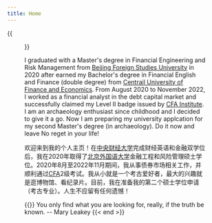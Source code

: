 ```yaml
---
title: Home
---
```


{{<figure src="https://hellenshengfy.github.io/Cover pic.jpg" title="At the Archaeological Park of Pompeii (庞贝古城) in 2018 " width="450">}}

I graduated with a Master's degree in Financial Engineering and Risk Management from [Beijing Foreign Studies University](http://en.bfsu.edu.cn/) in 2020 after earned my Bachelor's degree in Financial English and Finance (double degree) from [Centrail University of Finance and Economics](http://en.cufe.edu.cn/). From August 2020 to November 2022, I worked as a financial analyst in the debt capital market and successfully claimed my Level II badge issued by [CFA Institute](https://www.cfainstitute.org/). I am an archaeology enthusiast since childhood and I decided to give it a go. Now I am preparing my university applcation for my second Master's degree (in archaeology). Do it now and leave No reget in your life! 


欢迎来到我的个人主页！在[中央财经大学](http://en.cufe.edu.cn/)完成财经英语和金融双学位后，我在2020年取得了[北京外国语大学](http://en.bfsu.edu.cn/)金融工程和风险管理硕士学位。2020年8月至2022年11月期间，我从事债券市场相关工作，并顺利通过[CFA](https://www.cfainstitute.org/)2级考试。我从小就是一个考古爱好者，最大的兴趣就是逛博物馆、看纪录片。目前，我在准备我的第二个硕士学位申请（考古专业）。人生不应留有任何遗憾！

  {{<block class="reminder" >}}
You only find what you are looking for, really, if the truth be known. -- Mary Leakey 
{{< end >}}
